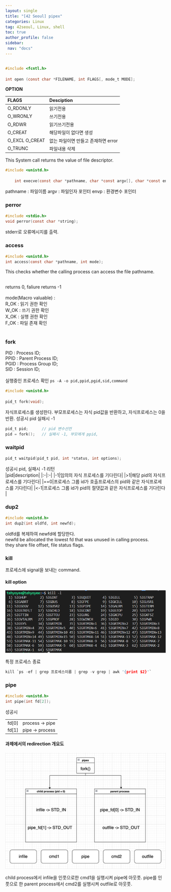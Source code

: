 ```yaml
---
layout: single
title: "[42 Seoul] pipex"
categories: Linux
tag: 42seoul, Linux, shell
toc: true
author_profile: false
sidebar:
 nav: "docs"
---
```


## 

```c
#include <fcntl.h>

int open (const char *FILENAME, int FLAGS[, mode_t MODE];
```

**OPTION**

|FLAGS|Desciption|
|:-|:-|
|O_RDONLY|읽기전용|
|O_WRONLY|쓰기전용|
|O_RDWR|읽기쓰기전용|
|O_CREAT|해당파일이 없다면 생성|
|O_EXCL O_CREAT|없는 파일이면 만들고 존재하면 error|
|O_TRUNC|파일내용 삭제|

This System call returns the value of file descriptor.


``` c
#include <unistd.h>

	int execve(const char *pathname, char *const argv[], char *const envp[]);
```

pathname : 파일이름
argv : 파일인자 포인터
envp : 환경변수 포인터


### perror

```c
#include <stdio.h>
void perror(const char *string);
```
stderr로 오류메시지를 출력.

### access

```c
#include <unistd.h>
int access(const char *pathname, int mode);
```

This checks whether the calling process can access the file pathname. <br><br>

returns 0, faliure returns -1<br>
<br>
mode(Macro valuable) : <br>
R_OK : 읽기 권한 확인 <br>
W_OK : 쓰기 권한 확인 <br>
X_OK : 실행 권한 확인 <br>
F_OK : 파일 존재 확인 <br>
<br>



### fork
PID : Process ID;<br>
PPID : Parent Process ID;<br>
PGID : Process Group ID;<br>
SID : Session ID;<br>
<br>
실행중인 프로세스 확인
`ps -A -o pid,ppid,pgid,sid,command`
```c
#include <unistd.h>

pid_t fork(void);
```

자식프로세스를 생성한다. 부모프로세스는 자식 pid값을 반환하고, 자식프로세스는 0을 반환.
성공시 pid
실패시 -1

```c
pid_t pid;		// pid 변수선언
pid = fork();	// 실패시 -1, 부모에게 ppid, 
```


### waitpid

```c
pid_t waitpid(pid_t pid, int *status, int options);
```
성공시 pid, 실패시 -1 리턴 <br>
|pid|description|
|:-|:-|
|-1|임의의 자식 프로세스를 기다린다|
|>1|해당 pid의 자식프로세스를 기다린다|
|==0|프로세스 그룹 id가 호출프로세스의 pid와 같은 자식프로세스를 기다린다|
|<-1|프로세스 그룹 id가 pid의 절댓값과 같은 자식프로세스를 기다린다 |

### dup2

```c
#include <unistd.h>
int dup2(int oldfd, int newfd);
```
oldfd를 복제하여 newfd에 할당한다.<br>
newfd be allocated the lowest fd that was unused in calling process.<br>
they share file offset, file status flags.




### kill

프로세스에 signal을 보내는 command.

#### kill option

![kill_option](/images/kill_option.PNG)


특정 프로세스 종료
```c
kill `ps -ef | grep 프로세스이름 | grep -v grep | awk '{print $2}'`
```

### pipe

```c
#include <unistd.h>
int pipe(int fd[2]);
```
성공시

|||
|:-|:-|
|fd[0]|process -> pipe|
|fd[1]|pipe -> process|

#### 과제에서의 redirection 개요도

![pipex](./images/pipex.png)

child process에서 infile을 인풋으로한 cmd1을 실행시켜 pipe에 아웃풋.
pipe를 인풋으로 한 parent process에서 cmd2를 실행시켜 outfile로 아웃풋.